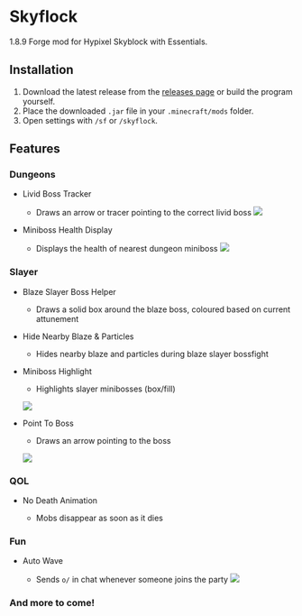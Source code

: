 # Skyflock
1.8.9 Forge mod for Hypixel Skyblock with Essentials.

## Installation
1. Download the latest release from the [releases page](https://github.com/mfaridn03/Skyflock/releases) or build the program yourself.
2. Place the downloaded `.jar` file in your `.minecraft/mods` folder.
3. Open settings with `/sf` or `/skyflock`.

## Features
### Dungeons
- Livid Boss Tracker

    - Draws an arrow or tracer pointing to the correct livid boss
    ![](https://i.imgur.com/PYYccoL.png)

- Miniboss Health Display

    - Displays the health of nearest dungeon miniboss
    ![](https://i.imgur.com/KVUzoN7.png)

### Slayer
- Blaze Slayer Boss Helper

    - Draws a solid box around the blaze boss, coloured based on current attunement

- Hide Nearby Blaze & Particles

    - Hides nearby blaze and particles during blaze slayer bossfight

- Miniboss Highlight

    - Highlights slayer minibosses (box/fill)

    ![](https://i.imgur.com/kWF0iWI.png)

- Point To Boss

    - Draws an arrow pointing to the boss

    ![](https://i.imgur.com/Sid4SJU.png)

### QOL
- No Death Animation

    - Mobs disappear as soon as it dies

### Fun
- Auto Wave

    - Sends `o/` in chat whenever someone joins the party
    ![](https://i.imgur.com/hu4ksVN.png)

### And more to come!
